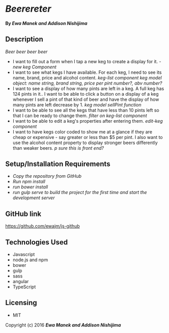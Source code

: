 # _Beerereter_

#### By _Ewa Manek and Addison Nishijima_

## Description

_Beer beer beer beer_

* I want to fill out a form when I tap a new keg to create a display for it. - _new keg Component_
* I want to see what kegs I have available. For each keg, I need to see its name, brand, price and alcohol content. _keg-list component_ _keg model object: name string, brand string, price per pint number?, abv number?_
* I want to see a display of how many pints are left in a keg. A full keg has 124 pints in it.. I want to be able to click a button on a display of a keg whenever I sell a pint of that kind of beer and have the display of how many pints are left decrease by 1. _keg model sellPint function_
* I want to be able to see all the kegs that have less than 10 pints left so that I can be ready to change them. _filter on keg-list component_
* I want to be able to edit a keg's properties after entering them. _edit-keg component_
* I want to have kegs color coded to show me at a glance if they are cheap or expensive - say greater or less than $5 per pint. I also want to use the alcohol content property to display stronger beers differently than weaker beers. _p sure this is front end?_




## Setup/Installation Requirements

* _Copy the repository from GitHub_
* _Run npm install_
* _run bower install_
* _run gulp serve to build the project for the first time and start the development server_

## GitHub link

https://github.com/ewajm/js-github

## Technologies Used

* Javascript
* node.js and npm
* bower
* gulp
* sass
* angular
* TypeScript

## Licensing

* MIT

Copyright (c) 2016 **_Ewa Manek and Addison Nishijima_**
